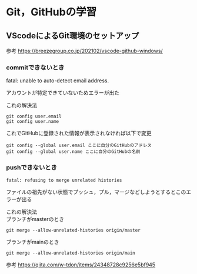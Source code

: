 # Git，GitHubの学習
## VScodeによるGit環境のセットアップ

参考
https://breezegroup.co.jp/202102/vscode-github-windows/

### commitできないとき
fatal: unable to auto-detect email address.

アカウントが特定できていないためエラーが出た

これの解決法

```
git config user.email
git config user.name
```

これでGitHubに登録された情報が表示されなければ以下で変更

```
git config --global user.email ここに自分のGitHubのアドレス
git config --global user.name ここに自分のGitHubの名前
```

### pushできないとき
```
fatal: refusing to merge unrelated histories
```

ファイルの祖先がない状態でプッシュ，プル，マージなどしようとするとこのエラーが出る

これの解決法\
ブランチがmasterのとき
```
git merge --allow-unrelated-histories origin/master
```

ブランチがmainのとき
```
git merge --allow-unrelated-histories origin/main
```

参考
https://qiita.com/w-tdon/items/24348728c9256e5bf945

